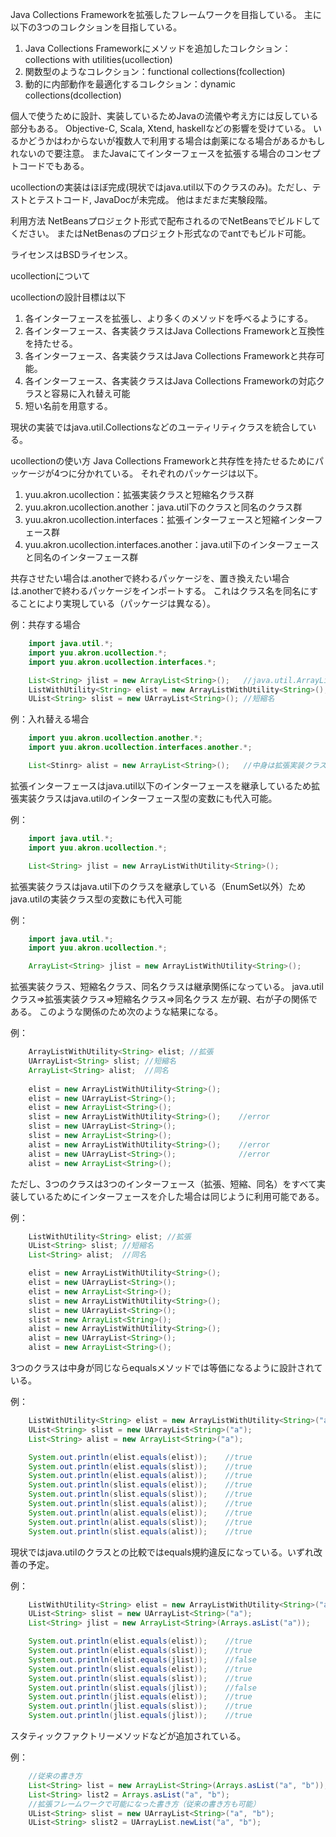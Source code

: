 Java Collections Frameworkを拡張したフレームワークを目指している。
主に以下の3つのコレクションを目指している。

1. Java Collections Frameworkにメソッドを追加したコレクション：collections with utilities(ucollection)
2. 関数型のようなコレクション：functional collections(fcollection)
3. 動的に内部動作を最適化するコレクション：dynamic collections(dcollection)

個人で使うために設計、実装しているためJavaの流儀や考え方には反している部分もある。
Objective-C, Scala, Xtend, haskellなどの影響を受けている。
いるかどうかはわからないが複数人で利用する場合は劇薬になる場合があるかもしれないので要注意。
またJavaにてインターフェースを拡張する場合のコンセプトコードでもある。

ucollectionの実装はほぼ完成(現状ではjava.util以下のクラスのみ)。ただし、テストとテストコード, JavaDocが未完成。
他はまだまだ実験段階。

利用方法
NetBeansプロジェクト形式で配布されるのでNetBeansでビルドしてください。
またはNetBenasのプロジェクト形式なのでantでもビルド可能。

ライセンスはBSDライセンス。


ucollectionについて

ucollectionの設計目標は以下

1. 各インターフェースを拡張し、より多くのメソッドを呼べるようにする。
2. 各インターフェース、各実装クラスはJava Collections Frameworkと互換性を持たせる。
3. 各インターフェース、各実装クラスはJava Collections Frameworkと共存可能。
4. 各インターフェース、各実装クラスはJava Collections Frameworkの対応クラスと容易に入れ替え可能
5. 短い名前を用意する。

現状の実装ではjava.util.Collectionsなどのユーティリティクラスを統合している。

ucollectionの使い方
Java Collections Frameworkと共存性を持たせるためにパッケージが4つに分かれている。
それぞれのパッケージは以下。

1. yuu.akron.ucollection：拡張実装クラスと短縮名クラス群
2. yuu.akron.ucollection.another：java.util下のクラスと同名のクラス群
3. yuu.akron.ucollection.interfaces：拡張インターフェースと短縮インターフェース群
4. yuu.akron.ucollection.interfaces.another：java.util下のインターフェースと同名のインターフェース群

共存させたい場合は.anotherで終わるパッケージを、置き換えたい場合は.anotherで終わるパッケージをインポートする。
これはクラス名を同名にすることにより実現している（パッケージは異なる）。

例：共存する場合

```java
    import java.util.*;
    import yuu.akron.ucollection.*;
    import yuu.akron.ucollection.interfaces.*;

    List<String> jlist = new ArrayList<String>();   //java.util.ArrayList
    ListWithUtility<String> elist = new ArrayListWithUtility<String>(); //拡張実装クラス
    UList<String> slist = new UArrayList<String>(); //短縮名
```

例：入れ替える場合

```java
    import yuu.akron.ucollection.another.*;
    import yuu.akron.ucollection.interfaces.another.*;

    List<Stinrg> alist = new ArrayList<String>();   //中身は拡張実装クラス
```

拡張インターフェースはjava.util以下のインターフェースを継承しているため拡張実装クラスはjava.utilのインターフェース型の変数にも代入可能。

例：
```java
    import java.util.*;
    import yuu.akron.ucollection.*;

    List<String> jlist = new ArrayListWithUtility<String>();
```

拡張実装クラスはjava.util下のクラスを継承している（EnumSet以外）ためjava.utilの実装クラス型の変数にも代入可能

例：

```java
    import java.util.*;
    import yuu.akron.ucollection.*;

    ArrayList<String> jlist = new ArrayListWithUtility<String>();
```

拡張実装クラス、短縮名クラス、同名クラスは継承関係になっている。
java.utilクラス=>拡張実装クラス=>短縮名クラス=>同名クラス
左が親、右が子の関係である。
このような関係のため次のような結果になる。

例：
```java
    ArrayListWithUtility<String> elist; //拡張
    UArrayList<String> slist; //短縮名
    ArrayList<String> alist;  //同名
    
    elist = new ArrayListWithUtility<String>();
    elist = new UArrayList<String>();
    elist = new ArrayList<String>();
    slist = new ArrayListWithUtility<String>();    //error
    slist = new UArrayList<String>();
    slist = new ArrayList<String>();
    alist = new ArrayListWithUtility<String>();    //error
    alist = new UArrayList<String>();              //error
    alist = new ArrayList<String>();
```

ただし、3つのクラスは3つのインターフェース（拡張、短縮、同名）をすべて実装しているためにインターフェースを介した場合は同じように利用可能である。

例：
```java
    ListWithUtility<String> elist; //拡張
    UList<String> slist; //短縮名
    List<String> alist;  //同名

    elist = new ArrayListWithUtility<String>();
    elist = new UArrayList<String>();
    elist = new ArrayList<String>();
    slist = new ArrayListWithUtility<String>();
    slist = new UArrayList<String>();
    slist = new ArrayList<String>();
    alist = new ArrayListWithUtility<String>();
    alist = new UArrayList<String>();
    alist = new ArrayList<String>();
```
3つのクラスは中身が同じならequalsメソッドでは等価になるように設計されている。

例：
```java
    ListWithUtility<String> elist = new ArrayListWithUtility<String>("a");
    UList<String> slist = new UArrayList<String>("a");
    List<String> alist = new ArrayList<String>("a");

    System.out.println(elist.equals(elist));    //true
    System.out.println(elist.equals(slist));    //true
    System.out.println(elist.equals(alist));    //true
    System.out.println(slist.equals(elist));    //true
    System.out.println(slist.equals(slist));    //true
    System.out.println(slist.equals(alist));    //true
    System.out.println(alist.equals(elist));    //true
    System.out.println(alist.equals(slist));    //true
    System.out.println(slist.equals(alist));    //true
```
現状ではjava.utilのクラスとの比較ではequals規約違反になっている。いずれ改善の予定。

例：
```java
    ListWithUtility<String> elist = new ArrayListWithUtility<String>("a");
    UList<String> slist = new UArrayList<String>("a");
    List<String> jlist = new ArrayList<String>(Arrays.asList("a"));

    System.out.println(elist.equals(elist));    //true
    System.out.println(elist.equals(slist));    //true
    System.out.println(elist.equals(jlist));    //false
    System.out.println(slist.equals(elist));    //true
    System.out.println(slist.equals(slist));    //true
    System.out.println(slist.equals(jlist));    //false
    System.out.println(jlist.equals(elist));    //true
    System.out.println(jlist.equals(slist));    //true
    System.out.println(jlist.equals(jlist));    //true
```
スタティックファクトリーメソッドなどが追加されている。

例：
```java
    //従来の書き方
    List<String> list = new ArrayList<String>(Arrays.asList("a", "b"));
    List<String> list2 = Arrays.asList("a", "b");
    //拡張フレームワークで可能になった書き方（従来の書き方も可能）
    UList<String> slist = new UArrayList<String>("a", "b");
    UList<String> slist2 = UArrayList.newList("a", "b");
```
